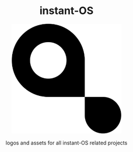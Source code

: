 <div align="center">
    <h1>instant-OS</h1>
    <img width="300" height="300" src="https://raw.githubusercontent.com/instant-OS/instant-LOGO/master/png/logo.png">
    <p>logos and assets for all instant-OS related projects</p>
</div>
